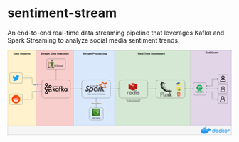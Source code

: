 # sentiment-stream
An end-to-end real-time data streaming pipeline that leverages Kafka and Spark Streaming to analyze social media sentiment trends. 

![alt text](images/architecture.png)